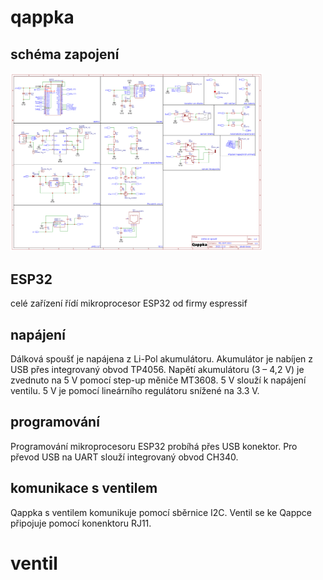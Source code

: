 # qappka
## schéma zapojení
<img src="https://github.com/kocevjak/qappka/blob/79aa676ef074b176dab750eec611daa8d9397247/hardware/schematic/Schematic_qappka.png" width=80%>

## ESP32
celé zařízení řídí mikroprocesor ESP32 od firmy espressif
## napájení
Dálková spoušť je napájena z Li-Pol akumulátoru. Akumulátor je nabíjen z USB přes integrovaný obvod TP4056. Napětí akumulátoru (3 – 4,2 V) je zvednuto na 5 V pomocí step-up měniče MT3608. 5 V slouží k napájení ventilu. 5 V je pomocí lineárního regulátoru snížené na 3.3 V.
## programování
Programování mikroprocesoru ESP32 probíhá přes USB konektor. Pro převod USB na UART slouží integrovaný obvod CH340.
## komunikace s ventilem
Qappka s ventilem komunikuje pomocí sběrnice I2C. Ventil se ke Qappce připojuje pomocí konenktoru RJ11.

# ventil